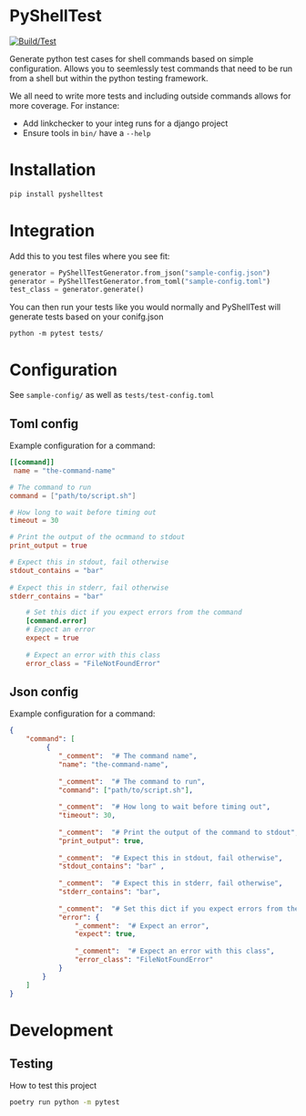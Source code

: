 # PyShellTest

[![Build/Test](https://github.com/bnichs/pyshelltest/actions/workflows/python-test.yml/badge.svg)](https://github.com/bnichs/pyshelltest/actions/workflows/python-test.yml)

Generate python test cases for shell commands based on simple configuration. Allows you to seemlessly test commands that need to be run from a shell but within the python testing framework. 

We all need to write more tests and including outside commands allows for more coverage. 
For instance:
* Add linkchecker to your integ runs for a django project
* Ensure tools in `bin/` have a `--help` 


# Installation
```bash
pip install pyshelltest
```

# Integration
Add this to you test files where you see fit: 
```python 
generator = PyShellTestGenerator.from_json("sample-config.json")
generator = PyShellTestGenerator.from_toml("sample-config.toml")
test_class = generator.generate()
```

You can then run your tests like you would normally and PyShellTest will generate tests based on your conifg.json
```
python -m pytest tests/
```


#  Configuration
See `sample-config/` as well as `tests/test-config.toml`

## Toml config
Example configuration for a command:
```toml
[[command]]
 name = "the-command-name"

# The command to run
command = ["path/to/script.sh"]

# How long to wait before timing out
timeout = 30

# Print the output of the ocmmand to stdout
print_output = true

# Expect this in stdout, fail otherwise
stdout_contains = "bar" 
  
# Expect this in stderr, fail otherwise
stderr_contains = "bar"

    # Set this dict if you expect errors from the command
    [command.error] 
    # Expect an error
    expect = true
    
    # Expect an error with this class
    error_class = "FileNotFoundError"
```


## Json config
Example configuration for a command: 
```json
{
    "command": [
         {
            "_comment":  "# The command name",
            "name": "the-command-name",
            
            "_comment":  "# The command to run",
            "command": ["path/to/script.sh"], 
            
            "_comment":  "# How long to wait before timing out",
            "timeout": 30, 
            
            "_comment":  "# Print the output of the command to stdout",
            "print_output": true,
            
            "_comment":  "# Expect this in stdout, fail otherwise",
            "stdout_contains": "bar" ,
              
            "_comment":  "# Expect this in stderr, fail otherwise",
            "stderr_contains": "bar",
            
            "_comment":  "# Set this dict if you expect errors from the command",
            "error": { 
                "_comment":  "# Expect an error",
                "expect": true,
                
                "_comment":  "# Expect an error with this class",
                "error_class": "FileNotFoundError"
            }
        }
    ]
}
```


# Development 

## Testing
How to test this project


```bash
poetry run python -m pytest 
```